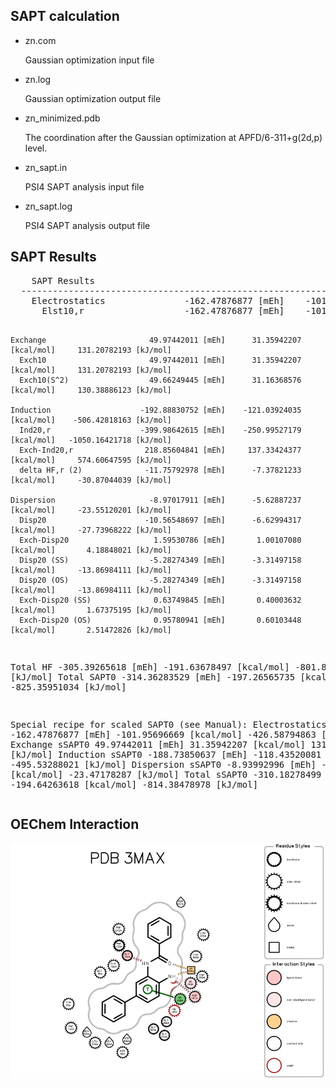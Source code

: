 <h2>SAPT calculation</h2>
<ul>
  <li>zn.com</li>
  <p>Gaussian optimization input file</p>
  <li>zn.log</li>
  <p>Gaussian optimization output file</p>
  <li>zn_minimized.pdb</li>
  <p>The coordination after the Gaussian optimization at APFD/6-311+g(2d,p) level.</p>
  <li>zn_sapt.in</li>
  <p>PSI4 SAPT analysis input file</p>
  <li>zn_sapt.log</li>
  <p>PSI4 SAPT analysis output file</p>
</ul>
<h2>SAPT Results</h2>
<pre line="1" lang=python>
    SAPT Results 
  --------------------------------------------------------------------------------------------------------
    Electrostatics               -162.47876877 [mEh]    -101.95696669 [kcal/mol]    -426.58794863 [kJ/mol]
      Elst10,r                   -162.47876877 [mEh]    -101.95696669 [kcal/mol]    -426.58794863 [kJ/mol]

    Exchange                       49.97442011 [mEh]      31.35942207 [kcal/mol]     131.20782193 [kJ/mol]
      Exch10                       49.97442011 [mEh]      31.35942207 [kcal/mol]     131.20782193 [kJ/mol]
      Exch10(S^2)                  49.66249445 [mEh]      31.16368576 [kcal/mol]     130.38886123 [kJ/mol]

    Induction                    -192.88830752 [mEh]    -121.03924035 [kcal/mol]    -506.42818163 [kJ/mol]
      Ind20,r                    -399.98642615 [mEh]    -250.99527179 [kcal/mol]   -1050.16421718 [kJ/mol]
      Exch-Ind20,r                218.85604841 [mEh]     137.33424377 [kcal/mol]     574.60647595 [kJ/mol]
      delta HF,r (2)              -11.75792978 [mEh]      -7.37821233 [kcal/mol]     -30.87044039 [kJ/mol]

    Dispersion                     -8.97017911 [mEh]      -5.62887237 [kcal/mol]     -23.55120201 [kJ/mol]
      Disp20                      -10.56548697 [mEh]      -6.62994317 [kcal/mol]     -27.73968222 [kJ/mol]
      Exch-Disp20                   1.59530786 [mEh]       1.00107080 [kcal/mol]       4.18848021 [kJ/mol]
      Disp20 (SS)                  -5.28274349 [mEh]      -3.31497158 [kcal/mol]     -13.86984111 [kJ/mol]
      Disp20 (OS)                  -5.28274349 [mEh]      -3.31497158 [kcal/mol]     -13.86984111 [kJ/mol]
      Exch-Disp20 (SS)              0.63749845 [mEh]       0.40003632 [kcal/mol]       1.67375195 [kJ/mol]
      Exch-Disp20 (OS)              0.95780941 [mEh]       0.60103448 [kcal/mol]       2.51472826 [kJ/mol]

  Total HF                       -305.39265618 [mEh]    -191.63678497 [kcal/mol]    -801.80830833 [kJ/mol]
  Total SAPT0                    -314.36283529 [mEh]    -197.26565735 [kcal/mol]    -825.35951034 [kJ/mol]

  Special recipe for scaled SAPT0 (see Manual):
    Electrostatics sSAPT0        -162.47876877 [mEh]    -101.95696669 [kcal/mol]    -426.58794863 [kJ/mol]
    Exchange sSAPT0                49.97442011 [mEh]      31.35942207 [kcal/mol]     131.20782193 [kJ/mol]
    Induction sSAPT0             -188.73850637 [mEh]    -118.43520081 [kcal/mol]    -495.53288021 [kJ/mol]
    Dispersion sSAPT0              -8.93992996 [mEh]      -5.60989074 [kcal/mol]     -23.47178287 [kJ/mol]
  Total sSAPT0                   -310.18278499 [mEh]    -194.64263618 [kcal/mol]    -814.38478978 [kJ/mol]
</pre>
<h2>OEChem Interaction</h2>
<img src="https://github.com/gkxiao/3max/blob/main/3max.png"  alt="PDB 3MAX">
